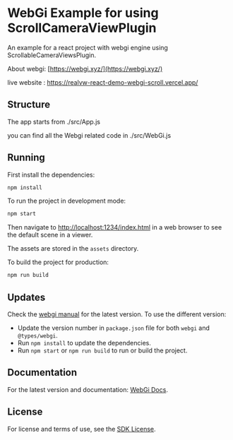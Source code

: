 # WebGi Example for using ScrollCameraViewPlugin

An example for a react project with webgi engine using ScrollableCameraViewsPlugin.

About webgi: [https://webgi.xyz/](https://webgi.xyz/)

live website : https://realvw-react-demo-webgi-scroll.vercel.app/

## Structure

The app starts from ./src/App.js

you can find all the Webgi related code in ./src/WebGi.js

## Running

First install the dependencies:

```bash
npm install
```

To run the project in development mode:

```bash
npm start
```

Then navigate to [http://localhost:1234/index.html](http://localhost:1234/index.html) in a web browser to see the default scene in a viewer.

The assets are stored in the `assets` directory.

To build the project for production:

```bash
npm run build
```

## Updates

Check the [webgi manual](https://webgi.xyz/docs/manual/#sdk-links) for the latest version.
To use the different version:

- Update the version number in `package.json` file for both `webgi` and `@types/webgi`.
- Run `npm install` to update the dependencies.
- Run `npm start` or `npm run build` to run or build the project.

## Documentation

For the latest version and documentation: [WebGi Docs](https://webgi.xyz/docs/).

## License

For license and terms of use, see the [SDK License](https://webgi.xyz/docs/license).
